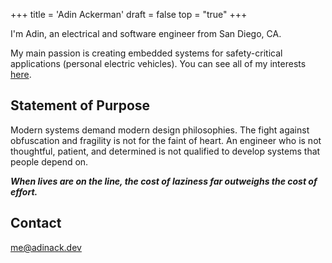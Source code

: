 +++
title = 'Adin Ackerman'
draft = false
top = "true"
+++

I'm Adin, an electrical and software engineer from San Diego, CA.

My main passion is creating embedded systems for safety-critical applications (personal electric vehicles). You can see all of my interests [here](/interests).

## Statement of Purpose

Modern systems demand modern design philosophies.
The fight against obfuscation and fragility is not for the faint of heart.
An engineer who is not thoughtful, patient, and determined is not qualified to develop systems that people depend on.

***When lives are on the line, the cost of laziness far outweighs the cost of effort.***

## Contact

me@adinack.dev
